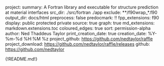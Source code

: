 project:
summary: A Fortran library and executable for structure prediction at material interfaces
src_dir: ./src/fortran
    ./app
exclude: **/f90wrap_*.f90
output_dir: docs/html
preprocess: false
predocmark: !!
fpp_extensions: f90
display: public
         protected
         private
source: true
graph: true
md_extensions: markdown.extensions.toc
coloured_edges: true
sort: permission-alpha
author: Ned Thaddeus Taylor
print_creation_date: true
creation_date: %Y-%m-%d %H:%M %z
project_github: https://github.com/nedtaylor/raffle
project_download: https://github.com/nedtaylor/raffle/releases
github: https://github.com/nedtaylor

{!README.md!}